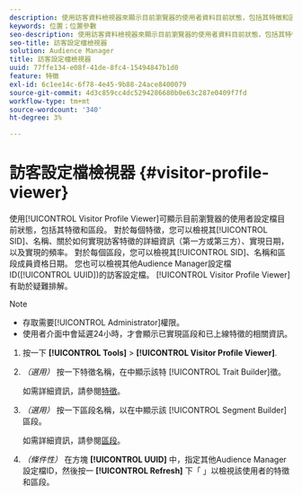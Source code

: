 ```yaml
---
description: 使用訪客資料檢視器來顯示目前瀏覽器的使用者資料目前狀態，包括其特徵和區段。 對於每個特徵，您可以檢視其SID、名稱、關於如何實現訪客特徵的詳細資訊（第一方或第三方）、實現日期，以及實現的頻率。 對於每個區段，您可以檢視其SID、名稱和區段成員資格日期。 您也可以檢視其他Audience Manager設定檔ID(UUID)的訪客設定檔。 訪客資料檢視器有助於疑難排解。
keywords: 位置；位置參數
seo-description: 使用訪客資料檢視器來顯示目前瀏覽器的使用者資料目前狀態，包括其特徵和區段。 對於每個特徵，您可以檢視其SID、名稱、關於如何實現訪客特徵的詳細資訊（第一方或第三方）、實現日期，以及實現的頻率。 對於每個區段，您可以檢視其SID、名稱和區段成員資格日期。 您也可以檢視其他Audience Manager設定檔ID(UUID)的訪客設定檔。 訪客資料檢視器有助於疑難排解。
seo-title: 訪客設定檔檢視器
solution: Audience Manager
title: 訪客設定檔檢視器
uuid: 77ffe134-e08f-41de-8fc4-15494847b1d0
feature: 特徵
exl-id: 6c1ee14c-6f78-4e45-9b88-24ace8400079
source-git-commit: 4d3c859cc4dc5294286680b0e63c287e0409f7fd
workflow-type: tm+mt
source-wordcount: '340'
ht-degree: 3%

---
```


# 訪客設定檔檢視器 {#visitor-profile-viewer}

使用[!UICONTROL Visitor Profile Viewer]可顯示目前瀏覽器的使用者設定檔目前狀態，包括其特徵和區段。 對於每個特徵，您可以檢視其[!UICONTROL SID]、名稱、關於如何實現訪客特徵的詳細資訊（第一方或第三方）、實現日期，以及實現的頻率。 對於每個區段，您可以檢視其[!UICONTROL SID]、名稱和區段成員資格日期。 您也可以檢視其他Audience Manager設定檔ID([!UICONTROL UUID])的訪客設定檔。 [!UICONTROL Visitor Profile Viewer]有助於疑難排解。

>[!NOTE]
>
>* 存取需要[!UICONTROL Administrator]權限。
>* 使用者介面中會延遲24小時，才會顯示已實現區段和已上線特徵的相關資訊。


<!-- 
Traits that are not part of a segment will not appear in the
<span class="wintitle"> Visitor Profile Viewer</span>.
-->

1. 按一下 **[!UICONTROL Tools]** > **[!UICONTROL Visitor Profile Viewer]**.

1. *（選用）* 按一下特徵名稱，在中顯示該特 [!UICONTROL Trait Builder]徵。

   如需詳細資訊，請參閱[特徵](../features/traits/trait-details-page.md)。

1. *（選用）* 按一下區段名稱，以在中顯示該 [!UICONTROL Segment Builder]區段。

   如需詳細資訊，請參閱[區段](../features/segments/segments-purpose.md)。

1. *（條件性）* 在方塊 **[!UICONTROL UUID]** 中，指定其他Audience Manager設定檔ID，然後按一 **[!UICONTROL Refresh]** 下「 」以檢視該使用者的特徵和區段。

